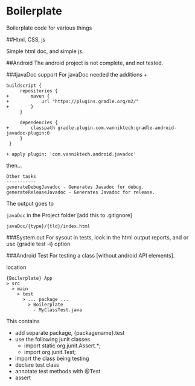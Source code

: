 # Boilerplate
Boilerplate code for various things

##Html, CSS, js

Simple html doc, and simple js.

##Android
The android project is not complete, and not tested.

###javaDoc support
 For javaDoc needed the additions +











	buildscript {
		 repositories {
	+        maven {
	+            url "https://plugins.gradle.org/m2/"
	+        }
		 }
		 
		 dependencies {
	+        classpath gradle.plugin.com.vanniktech:gradle-android-javadoc-plugin:0
		 }
	 }

	+ apply plugin: 'com.vanniktech.android.javadoc'

then...

    Other tasks
    -----------
    generateDebugJavadoc - Generates Javadoc for debug.
    generateReleaseJavadoc - Generates Javadoc for release.

The output goes to 

`javaDoc` in the Project folder   [add this to .gitignore]

`javaDoc/{type}/{tld}/index.html`

###System.out
For sysout in tests, look in the html output reports, and or use {gradle test -i} option

###Android Test
For testing a class [without android API elements].

location

    {Boilerplate} App
    > src
      > main
        > test
          > ... package ...
            > Boilerplate
              - MyClassTest.java

This contains       

- add separate package, {packagename}.test
- use the following junit classes
  - import static org.junit.Assert.*;
  - import org.junit.Test;
- import the class being testing
- declare test class
- annotate test methods with @Test
- assert

    
